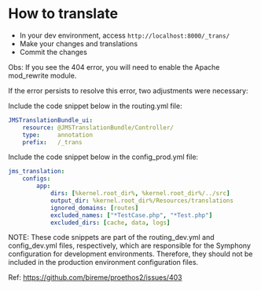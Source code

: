 How to translate
=================================================================

- In your dev environment, access `http://localhost:8000/_trans/`
- Make your changes and translations
- Commit the changes


Obs: If you see the 404 error, you will need to enable the Apache mod_rewrite module.


If the error persists to resolve this error, two adjustments were necessary:

Include the code snippet below in the routing.yml file:
```yaml
JMSTranslationBundle_ui:
    resource: @JMSTranslationBundle/Controller/
    type:     annotation
    prefix:   /_trans
```

Include the code snippet below in the config_prod.yml file:
```yaml
jms_translation:
    configs:
        app:
            dirs: [%kernel.root_dir%, %kernel.root_dir%/../src]
            output_dir: %kernel.root_dir%/Resources/translations
            ignored_domains: [routes]
            excluded_names: ["*TestCase.php", "*Test.php"]
            excluded_dirs: [cache, data, logs]
```

NOTE: These code snippets are part of the routing_dev.yml and config_dev.yml files, respectively, which are responsible for the Symphony configuration for development environments. Therefore, they should not be included in the production environment configuration files.

Ref: https://github.com/bireme/proethos2/issues/403
